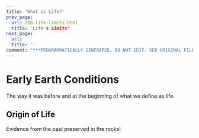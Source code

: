 ```yaml
---
title: 'What is Life?'
prev_page:
  url: /06-life-limits.html
  title: 'Life's Limits'
next_page:
  url: 
  title: ''
comment: "***PROGRAMMATICALLY GENERATED, DO NOT EDIT. SEE ORIGINAL FILES IN /content***"
---
```

Early Earth Conditions
====================

The way it was before and at the beginning of what we define as life.

## Origin of Life

Evidence from the past preserved in the rocks!



